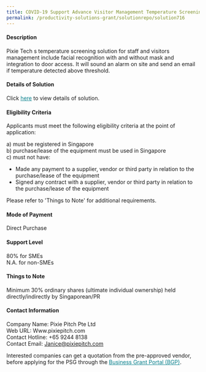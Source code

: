 ```yaml
---
title: COVID-19 Support Advance Visitor Management Temperature Screening, Facial recognition + Safe Entry Version 14.8.7 - Package 2 (Remote Access)
permalink: /productivity-solutions-grant/solutionrepo/solution716
---
```


#### Description

Pixie Tech s temperature screening solution for staff and visitors management include facial recognition with and without mask and integration to door access. It will sound an alarm on site and send an email if temperature detected above threshold. 

#### Details of Solution

Click <a href='https://govassist.gobusiness.gov.sg/images/psg/DDesensitised_Pixie_Pitch_Annex_3_CR_wef_30_July_2020_Part_2.pdf' style='color:#037e8a'>here</a> to view details of solution.

#### Eligibility Criteria

Applicants must meet the following eligibility criteria at the point of application:

a) must be registered in Singapore <br>
b) purchase/lease of the equipment must be used in Singapore <br>
c) must not have:
- Made any payment to a supplier, vendor or third party in relation to the purchase/lease of the equipment
- Signed any contract with a supplier, vendor or third party in relation to the purchase/lease of the equipment

Please refer to 'Things to Note' for additional requirements.

#### Mode of Payment
Direct Purchase

#### Support Level
80% for SMEs <br>
N.A. for non-SMEs

#### Things to Note
Minimum 30% ordinary shares (ultimate individual ownership) held directly/indirectly by Singaporean/PR

#### Contact Information
Company Name: Pixie Pitch Pte Ltd<br>Web URL: Www.pixiepitch.com<br>Contact Hotline: +65 9244 8138<br>Contact Email: Janice@pixiepitch.com

Interested companies can get a quotation from the pre-approved vendor, before applying for the PSG through the <a target='_blank' style='color:#037e8a' href='https://www.businessgrants.gov.sg/'>Business Grant Portal (BGP)</a>.
